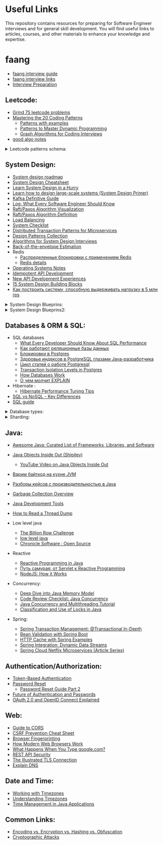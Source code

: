 # Useful Links

This repository contains resources for preparing for Software Engineer interviews and for general skill development. You will find useful links to articles, courses, and other materials to enhance your knowledge and expertise.

# faang 
- [faang interview guide](https://www.techinterviewhandbook.org/software-engineering-interview-guide/)
- [faang interview links](https://faang-interview.github.io/)
- [Interview Preparation](https://www.interviewbit.com/technical-interview-questions/#popular-guides)

## Leetcode:
- [Grind 75 leetcode problems](https://www.techinterviewhandbook.org/grind75/)
- [Mastering the 20 Coding Patterns](https://www.designgurus.io/blog/grokking-the-coding-interview-patterns)
  - [Patterns with examples](https://blog.algomaster.io/p/15-leetcode-patterns)
  - [Patterns to Master Dynamic Programming](https://blog.algomaster.io/p/20-patterns-to-master-dynamic-programming)
  - [Graph Algorithms for Coding Interviews](https://blog.algomaster.io/p/master-graph-algorithms-for-coding)
- [good algo notes](https://labuladong.online/algo/en/home/)

<details>
  <summary>Leetcode patterns schema:</summary>
  
  ![Schema1](leetcode.png)
</details>

## System Design:
- [System design roadmap](https://roadmap.sh/system-design)
- [System Design Cheatsheet](https://gist.github.com/vasanthk/485d1c25737e8e72759f)
- [Learn System Design in a Hurry](https://www.hellointerview.com/learn/system-design/in-a-hurry/introduction)
- [Learn how to design large-scale systems (System Design Primer)](https://github.com/donnemartin/system-design-primer)
- [Kafka Definitive Guide](https://developer.confluent.io/courses/architecture/get-started/)
- [Log: What Every Software Engineer Should Know](https://engineering.linkedin.com/distributed-systems/log-what-every-software-engineer-should-know-about-real-time-datas-unifying)
- [Raft/Paxos Algorithm Visualization](http://thesecretlivesofdata.com/)
- [Raft/Paxos Algorithm Definition](https://medium.com/the-sixt-india-blog/raft-and-paxos-a-brief-introduction-to-the-basic-consensus-protocols-powering-distributed-systems-1a0ef7ca3acb)
- [Load Balancing](https://samwho.dev/load-balancing/#visualising-the-problem)
- [System Checklist](https://habr.com/ru/articles/583046/)
- [Distributed Transaction Patterns for Microservices](https://developers.redhat.com/articles/2021/09/21/distributed-transaction-patterns-microservices-compared)
- [Design Patterns Collection](https://github.com/DovAmir/awesome-design-patterns)
- [Algorithms for System Design Interviews](https://blog.bytebytego.com/p/algorithms-you-should-know-before)
- [Back-of-the-envelope Estimation](https://bytebytego.com/courses/system-design-interview/back-of-the-envelope-estimation)
- Redis
  - [Распределенные блокировки с применением Redis](https://habr.com/ru/company/piter/blog/518218/)
  - [Redis details](https://habr.com/ru/companies/nixys/articles/765694/)
- [Operating Systems Notes](https://github.com/blinky-z/OS-Learn)
- [Idempotent API Development](https://habr.com/ru/company/yandex/blog/442762/)
- [New API Development Experiences](https://habr.com/ru/company/yandex/blog/583332/)
- [15 System Design Building Blocks](https://blog.algomaster.io/p/15-system-design-building-blocks)
- [Как построить систему, способную выдерживать нагрузку в 5 млн rps](https://habr.com/ru/companies/ozontech/articles/749328/)

<details>
  <summary>System Design Blueprins:</summary>
  
  ![Schema1](sysdiz.jpeg)
</details>
<details>
  <summary>System Design Blueprins2:</summary>
  
  ![Click](sd-bp.pdf)
</details>

## Databases & ORM & SQL:
- SQL databases
   - [What Every Developer Should Know About SQL Performance](https://use-the-index-luke.com/sql/table-of-contents)
   - [Как работают реляционные базы данных](https://habr.com/ru/company/vk/blog/266811/)
   - [Блокировки в Postgres](https://habr.com/ru/company/otus/blog/452986/)
   - [Здоровье индексов в PostgreSQL глазами Java-разработчика](https://habr.com/ru/post/490824/)
   - [Цикл статей о работе Postgresql](https://habr.com/ru/company/postgrespro/blog/462877/)
   - [Transaction Isolation Levels in Postgres](https://www.thenile.dev/blog/transaction-isolation-postgres)
   - [How Databases Work](https://habr.com/ru/companies/vk/articles/266811/)
   - [О чем молчит EXPLAIN](https://habr.com/ru/company/tensor/blog/477624/)
- Hibernate :
  - [Hibernate Performance Tuning Tips](https://vladmihalcea.com/hibernate-performance-tuning-tips)
- [SQL vs NoSQL - Key Differences](https://blog.algomaster.io/p/design-spotify-system-design-interview)
- [SQL guide](https://db2-sql-cookbook.org/#_the_bad_old_days)
<details>
  <summary>Database types:</summary>
  
  ![Click](dbtypes.jpeg)
  ![Click](dbtypes2.webp)

</details>

<details>
  <summary>Sharding:</summary>

  ![Sharding](sharding.jpg)

</details>

  

## Java:
- [Awesome Java: Curated List of Frameworks, Libraries, and Software](https://github.com/akullpp/awesome-java)
- [Java Objects Inside Out (Shipilev)](https://shipilev.net/jvm/objects-inside-out/)
  - [YouTube Video on Java Objects Inside Out](https://www.youtube.com/watch?v=3BmznLJAgaA)

- [Варим байткод на кухне JVM](https://habr.com/ru/company/domclick/blog/500646/)
- [Разборы кейсов с производительностью в Java](https://habr.com/ru/post/423305/)
- [Garbage Collection Overview](https://habr.com/ru/post/269621/)
- [Java Development Tools](https://habr.com/ru/post/471772/)
- [How to Read a Thread Dump](https://dzone.com/articles/how-to-read-a-thread-dump)
- Low level java
  - [The Billion Row Challenge](https://questdb.io/blog/billion-row-challenge-step-by-step/)
  - [low level java](https://shipilev.net/jvm/anatomy-quarks/)
  - [Chronicle Software : Open Source](https://github.com/OpenHFT)
- Reactive
  - [Reactive Programming in Java](https://habr.com/ru/company/oleg-bunin/blog/543386/)
  - [Путь самурая: от Servlet к Reactive Programming](https://habr.com/ru/company/domclick/blog/504304/)
  - [NodeJS: How it Works](https://medium.com/webbdev/js-db3d35ffed7e)
- Concurrency:
  - [Deep Dive into Java Memory Model](https://habr.com/ru/articles/685518/)
  - [Code Review Checklist: Java Concurrency](https://github.com/code-review-checklists/java-concurrency)
  - [Java Concurrency and Multithreading Tutorial](http://tutorials.jenkov.com/java-concurrency/index.html)
  - [Classification and Use of Locks in Java](https://www.fatalerrors.org/a/classification-and-use-of-locks-in-java.html)
- Spring:
  - [Spring Transaction Management: @Transactional In-Depth](https://www.marcobehler.com/guides/spring-transaction-management-unconventional-guide)
  - [Bean Validation with Spring Boot](https://reflectoring.io/bean-validation-with-spring-boot/)
  - [HTTP Cache with Spring Examples](http://dolszewski.com/spring/http-cache-with-spring-examples/)
  - [Spring Integration: Dynamic Data Streams](https://habr.com/ru/post/509676/)
  - [Spring Cloud Netflix Microservices (Article Series)](https://medium.com/@kirill.sereda/spring-cloud-netflix-microservices-start-project-%D1%81%D0%B5%D1%80%D0%B8%D1%8F-%D1%81%D1%82%D0%B0%D1%82%D0%B5%D0%B9-%D1%87%D0%B0%D1%81%D1%82%D1%8C-1-7a892ad5f16)

## Authentication/Authorization:
- [Token-Based Authentication](https://gist.github.com/zmts/802dc9c3510d79fd40f9dc38a12bccfc)
- [Password Reset](https://habr.com/ru/company/vdsina/blog/523690/)
  - [Password Reset Guide Part 2](https://habr.com/ru/company/vdsina/blog/524014/)
- [Future of Authentication and Passwords](https://habr.com/ru/company/aktiv-company/blog/449442/)
- [OAuth 2.0 and OpenID Connect Explained](https://www.youtube.com/watch?v=996OiexHze0)

## Web:
- [Guide to CORS](https://grishaev.me/cors/)
- [CSRF Prevention Cheat Sheet](https://github.com/OWASP/CheatSheetSeries/blob/master/cheatsheets/Cross-Site_Request_Forgery_Prevention_Cheat_Sheet.md)
- [Browser Fingerprinting](https://habr.com/ru/company/oleg-bunin/blog/321294/)
- [How Modern Web Browsers Work](https://habr.com/ru/post/174057/)
- [What Happens When You Type google.com?](https://habr.com/ru/company/htmlacademy/blog/254825/)
- [REST API Security](https://habr.com/ru/post/503284/)
- [The Illustrated TLS Connection](https://tls13.xargs.org/)
- [Explain DNS](https://webhostinggeeks.com/guides/dns/)

## Date and Time:
- [Working with Timezones](https://habr.com/ru/company/mailru/blog/242645/)
- [Understanding Timezones](https://grishaev.me/timezone/)
- [Time Management in Java Applications](https://habr.com/ru/post/681608/)

## Common Links:
- [Encoding vs. Encryption vs. Hashing vs. Obfuscation](https://danielmiessler.com/study/encoding-encryption-hashing-obfuscation/#encoding)
- [Cryptographic Attacks](https://habr.com/ru/post/462437/)
